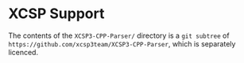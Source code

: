 XCSP Support
============

The contents of the ``XCSP3-CPP-Parser/`` directory is a ``git subtree`` of
``https://github.com/xcsp3team/XCSP3-CPP-Parser``, which is separately
licenced.

<!-- vim: set tw=100 spell spelllang=en : -->
